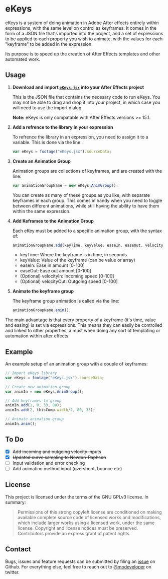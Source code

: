 # eKeys

eKeys is a system of doing animation in Adobe After effects entirely within expressions, with the same level on control as keyframes. It comes in the form of a JSON file that's imported into the project, and a set of expressions to be applied to each property you wish to animate, with the values for each "keyframe" to be added in the expression.

Its purpose is to speed up the creation of After Effects templates and other automated work.

## Usage

1. **Download and import [`eKeys.jsx`](https://github.com/motiondeveloper/eKeys/raw/master/eKeys.jsx) into your After Effects project**

   This is the JSON file that contains the necesary code to run eKeys. You may not be able to drag and drop it into your project, in which case you will need to use the import dialog.

   **Note:** eKeys is only compatable with After Effects versions >= 15.1.

2. **Add a refrence to the library in your expression**

   To refrence the library in an expression, you need to assign it to a variable. This is done via the line:

   ```javascript
   var eKeys = footage("eKeys.jsx").sourceData;
   ```

3. **Create an Animation Group**

   Animation groups are collections of keyframes, and are created with the line:

   ```javascript
   var animationGroupName = new eKeys.AnimGroup();
   ```

   You can create as many of these groups as you like, with separate keyframes in each group. This comes in handy when you need to toggle between different animations, while still having the ability to have them within the same expression.

4. **Add Keframes to the Animation Group**

   Each eKey must be added to a specific animation group, with the syntax of:

   ```javascript
   animationGroupName.add(keyTime, keyValue, easeIn, easeOut, velocityIn, velocityOut);
   ```

   - keyTime: Where the keyframe is in time, in seconds
   - keyValue: Value of the keyframe (can be value or array)
   - easeIn: Ease in amount [0-100]
   - easeOut: Ease out amount [0-100]
   - (Optional) velocityIn: Incoming speed [0-100]
   - (Optional) velocityOut: Outgoing speed [0-100]

5. **Animate the keyframe group**

    The keyframe group animation is called via the line:

    ```javascript
    animationGroupName.anim();
    ````

The main advantage is that every property of a keyframe (it's time, value and easing) is set via expressions. This means they can easily be controlled and linked to other properties, a must when doing any sort of templating or automation within after effects.

## Example

An example setup of an animation group with a couple of keyframes:

```javascript
// Import eKeys library
var eKeys = footage("eKeys.jsx").sourceData;

// Create new animation group
var animIn = new eKeys.AnimGroup();

// Add keyframes to group
animIn.add(1, 0, 33, 80);
animIn.add(2, thisComp.width/2, 80, 33);

// Animate animation group
animIn.anim();
```

## To Do

- [x] ~~Add incoming and outgoing velocity inputs~~
- [x] ~~Updated curve sampling to Newton-Raphson~~
- [ ] Input validation and error checking
- [ ] Add animation method input (overshoot, bounce etc)

## License

This project is licensed under the terms of the GNU GPLv3 license. In summary:

> Permissions of this strong copyleft license are conditioned on making available complete source code of licensed works and modifications, which include larger works using a licensed work, under the same license. Copyright and license notices must be preserved. Contributors provide an express grant of patent rights.

## Contact

Bugs, issues and feature requests can be submitted by filing an [issue](https://github.com/motiondeveloper/ekeys/issues) on Github. For everything else, feel free to reach out to [@modeveloper](https://twitter.com/modeveloper) on twitter.